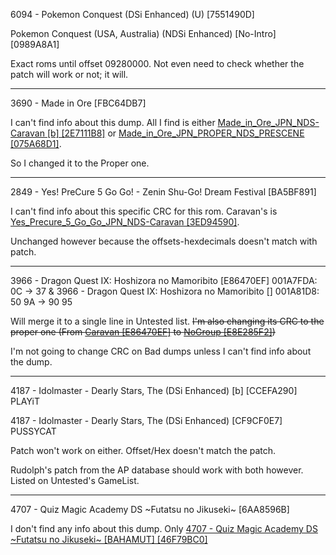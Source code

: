 6094 - Pokemon Conquest (DSi Enhanced) (U) [7551490D]

Pokemon Conquest (USA, Australia) (NDSi Enhanced) [No-Intro] [0989A8A1] 

Exact roms until offset 09280000. Not even need to check whether the patch will work or not; it will.

***

3690 - Made in Ore [FBC64DB7]

I can't find info about this dump. All I find is either [Made_in_Ore_JPN_NDS-Caravan [b] [2E7111B8]](http://www.advanscene.com/html/Releases/dbrelds.php?id=3785) or [Made_in_Ore_JPN_PROPER_NDS_PRESCENE [075A68D1]](http://www.advanscene.com/html/Releases/dbdswrel.php?id=3785).

So I changed it to the Proper one.

***

2849 - Yes! PreCure 5 Go Go! - Zenin Shu-Go! Dream Festival [BA5BF891]

I can't find info about this specific CRC for this rom. Caravan's is [Yes_Precure_5_Go_Go_JPN_NDS-Caravan [3ED94590]](http://www.advanscene.com/html/Releases/dbrelds.php?id=2919).

Unchanged however because the offsets-hexdecimals doesn't match with patch.

***

3966 - Dragon Quest IX: Hoshizora no Mamoribito [E86470EF] 001A7FDA: 0C → 37 & 3966 - Dragon Quest IX: Hoshizora no Mamoribito [] 001A81D8: 50 9A → 90 95

Will merge it to a single line in Untested list. ~~I'm also changing its CRC to the proper one (From [Caravan [E86470EF]](http://www.advanscene.com/html/Releases/dbrelds.php?id=4061) to [NoGroup [E8E285F2]](http://www.advanscene.com/html/Releases/dbdswrel.php?id=4061))~~

I'm not going to change CRC on Bad dumps unless I can't find info about the dump.

***

4187 - Idolmaster - Dearly Stars, The (DSi Enhanced) [b] [CCEFA290] PLAYiT

4187 - Idolmaster - Dearly Stars, The (DSi Enhanced) [CF9CF0E7] PUSSYCAT

Patch won't work on either. Offset/Hex doesn't match the patch.

Rudolph's patch from the AP database should work with both however. Listed on Untested's GameList.

***

4707 - Quiz Magic Academy DS ~Futatsu no Jikuseki~ [6AA8596B]

I don't find any info about this dump. Only [4707 - Quiz Magic Academy DS ~Futatsu no Jikuseki~ [BAHAMUT] [46F79BC0]](http://www.advanscene.com/html/Releases/dbrelds.php?id=4821)

